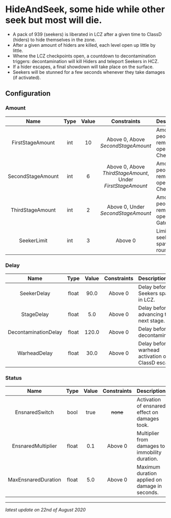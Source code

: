 # HideAndSeek, some hide while other seek but most will die.

* A pack of 939 (seekers) is liberated in LCZ after a given time to ClassD (hiders) to hide themselves in the zone.
* After a given amount of hiders are killed, each level open up little by little.
* Whene the LCZ checkpoints open, a countdown to decontamination triggers: decontamination will kill Hiders and teleport Seekers in HCZ.
* If a hider escapes, a final showdown will take place on the surface.
* Seekers will be stunned for a few seconds whenever they take damages (if activated).

## Configuration

### Amount

Name | Type | Value | Constraints | Description
:---: | :---: | :---: | :---: | :------
FirstStageAmount | int | 10 | Above 0, Above *SecondStageAmount* | Amount of people remaining to open LCZ Checkpoints.
SecondStageAmount | int | 6 | Above 0, Above *ThirdStageAmount*, Under *FirstStageAmount* | Amount of people remaining to open HCZ Checkpoint.
ThirdStageAmount | int | 2 | Above 0, Under *SecondStageAmount* | Amount of people remaining to open EZ Gates.
SeekerLimit | int | 3 | Above 0 | Limit of seekers to spawn on round start.

### Delay

Name | Type | Value | Constraints | Description
:---: | :---: | :---: | :---: | :------
SeekerDelay | float | 90.0 | Above 0 | Delay before Seekers spawn in LCZ.
StageDelay | float | 5.0 | Above 0 | Delay before advancing to next stage.
DecontaminationDelay | float | 120.0 | Above 0 | Delay before decontamination.
WarheadDelay | float | 30.0 | Above 0 | Delay before warhead activation on ClassD escape.

### Status

Name | Type | Value | Constraints | Description
:---: | :---: | :---: | :---: | :------
EnsnaredSwitch | bool | true | ~~none~~ | Activation of ensnared effect on damages took.
EnsnaredMultiplier | float | 0.1 | Above 0 | Multiplier from damages to immobility duration.
MaxEnsnaredDuration | float | 5.0 | Above 0 | Maximum duration applied on damage in seconds.

---

*latest update on 22nd of August 2020*
